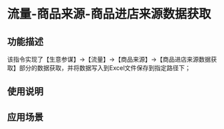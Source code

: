 # 流量-商品来源-商品进店来源数据获取
## 功能描述
该指令实现了【生意参谋】->【流量】->【商品来源】->【商品进店来源数据获取】部分的数据获取，并将数据写入到Excel文件保存到指定路径下；
## 使用说明
## 应用场景
